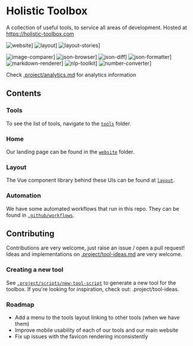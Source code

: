 # Holistic Toolbox
A collection of useful tools, to service all areas of development. Hosted at https://holistic-toolbox.com

![website](https://github.com/holistic-web/toolbox/workflows/deploy-website/badge.svg)]
![layout](https://github.com/holistic-web/toolbox/workflows/publish-layout/badge.svg)]
![layout-stories](https://github.com/holistic-web/toolbox/workflows/deploy-layout-stories/badge.svg)]

![image-comparer](https://github.com/holistic-web/toolbox/workflows/deploy-tool-image-comparer/badge.svg)]
![json-browser](https://github.com/holistic-web/toolbox/workflows/deploy-tool-json-browser/badge.svg)]
![json-diff](https://github.com/holistic-web/toolbox/workflows/deploy-tool-json-diff/badge.svg)]
![json-formatter](https://github.com/holistic-web/toolbox/workflows/deploy-tool-json-formatter/badge.svg)]
![markdown-renderer](https://github.com/holistic-web/toolbox/workflows/deploy-tool-markdown-renderer/badge.svg)]
![nlp-toolkit](https://github.com/holistic-web/toolbox/workflows/deploy-tool-nlp-toolkit/badge.svg)]
![number-converter](https://github.com/holistic-web/toolbox/workflows/deploy-tool-number-converter/badge.svg)]

Check [.project/analytics.md](/.project/analytics.md) for analytics information

## Contents

### Tools
To see the list of tools, navigate to the [`tools`](/tools) folder.

### Home
Our landing page can be found in the [`website`](/website) folder.

### Layout
The Vue component library behind these UIs can be found at [`layout`](/layout).

### Automation
We have some automated workflows that run in this repo. They can be found in [`.github/workflows`](/.github/workflows).

## Contributing
Contributions are very welcome, just raise an issue / open a pull request! Ideas and implementations on [.project/tool-ideas.md](/.project/tool-ideas.md) are very welcome.


### Creating a new tool
See [`.project/scripts/new-tool-script`](.project/scripts/new-tool-script) to generate a new tool for the toolbox. If you're looking for inspiration, check out: .project/tool-ideas.

### Roadmap
- Add a menu to the tools layout linking to other tools (when we have them)
- Improve mobile usability of each of our tools and our main website
- Fix up issues with the favicon rendering inconsistently
